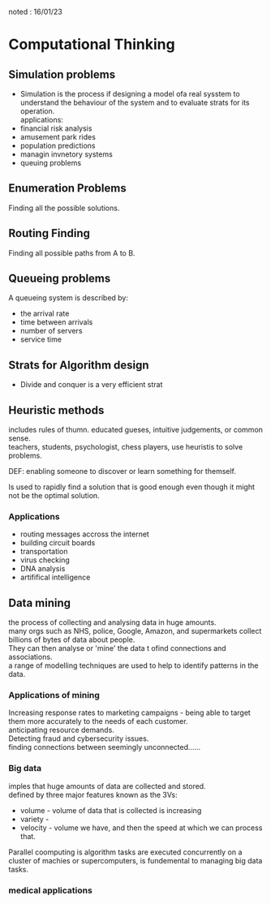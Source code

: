 noted : 16/01/23

# Computational Thinking

## Simulation problems
- Simulation is the process if designing a model ofa real sysstem to understand the behaviour of the system and to evaluate strats for its operation.  
applications:
- financial risk analysis
- amusement park rides
- population predictions
- managin invnetory systems
- queuing problems

## Enumeration Problems
Finding all the possible solutions.

## Routing Finding
Finding all possible paths from A to B.

## Queueing problems
A queueing system is described by:
- the arrival rate
- time between arrivals
- number of servers
- service time

## Strats for Algorithm design
- Divide and conquer is a very efficient strat

## Heuristic methods
includes rules of thumn. educated gueses, intuitive judgements, or common sense.  
teachers, students, psychologist, chess players, use heuristis to solve problems.  
  
DEF: enabling someone to discover or learn something for themself.  
  
Is used to rapidly find a solution that is good enough even though it might not be the optimal solution.  

### Applications
- routing messages accross the internet
- building circuit boards
- transportation
- virus checking
- DNA analysis
- artififical intelligence

## Data mining
the process of collecting and analysing data in huge amounts.  
many orgs such as NHS, police, Google, Amazon, and supermarkets collect billions of bytes of data about people.  
They can then analyse or 'mine' the data t ofind connections and associations.  
a range of modelling techniques are used to help to identify patterns in the data.

### Applications of mining
Increasing response rates to marketing campaigns - being able to target them more accurately to the needs of each customer.  
anticipating resource demands.  
Detecting fraud and cybersecurity issues.  
finding connections between seemingly unconnected......

### Big data
imples that huge amounts of data are collected and stored.  
defined by three major features known as the 3Vs:
- volume - volume of data that is collected is increasing
- variety - 
- velocity - volume we have, and then the speed at which we can process that.

Parallel coomputing is algorithm tasks are executed concurrently on a cluster of machies or supercomputers, is fundemental to managing big data tasks.  

### medical applications
